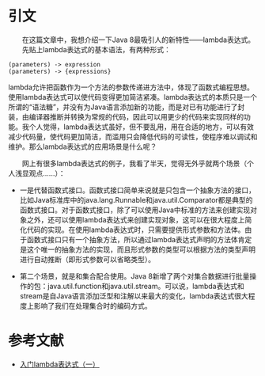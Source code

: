 # 引文

  在这篇文章中，我想介绍一下Java 8最吸引人的新特性——lambda表达式。
  先贴上lambda表达式的基本语法，有两种形式：

```
(parameters) -> expression
(parameters) -> {expressions}
```

lambda允许把函数作为一个方法的参数传递进方法中，体现了函数式编程思想。使用lambda表达式可以使代码变得更加简洁紧凑。lambda表达式的本质只是一个所谓的“语法糖”，并没有为Java语言添加新的功能，而是对已有功能进行了封装，由编译器推断并转换为常规的代码，因此可以用更少的代码来实现同样的功能。我个人觉得，lambda表达式虽好，但不要乱用，用在合适的地方，可以有效减少代码量，使代码更加简洁，而滥用只会降低代码的可读性，使程序难以调试和维护。那么lambda表达式的应用场景是什么呢？

  网上有很多lambda表达式的例子，我看了半天，觉得无外乎就两个场景（个人浅显观点......）：

* 一是代替函数式接口。函数式接口简单来说就是只包含一个抽象方法的接口，比如Java标准库中的java.lang.Runnable和java.util.Comparator都是典型的函数式接口。对于函数式接口，除了可以使用Java中标准的方法来创建实现对象之外，还可以使用lambda表达式来创建实现对象，这可以在很大程度上简化代码的实现。在使用lambda表达式时，只需要提供形式参数和方法体。由于函数式接口只有一个抽象方法，所以通过lambda表达式声明的方法体肯定是这个唯一的抽象方法的实现，而且形式参数的类型可以根据方法的类型声明进行自动推断（即形式参数可以省略类型）。

* 第二个场景，就是和集合配合使用。Java 8新增了两个对集合数据进行批量操作的包：java.util.function和java.util.stream。可以说，lambda表达式和stream是自Java语言添加泛型和注解以来最大的变化，lambda表达式很大程度上影响了我们在处理集合时的编码方式。


# 参考文献
* [入门lambda表达式（一）](https://juejin.im/post/5cd923696fb9a0324b27dd32)

